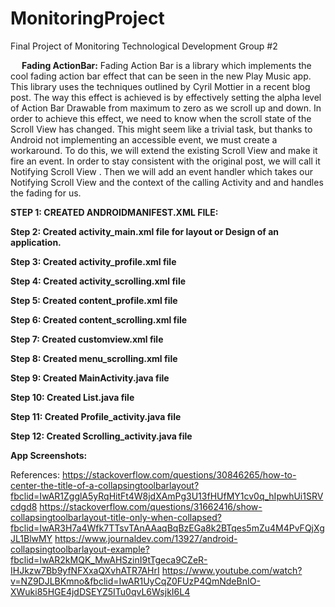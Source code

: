 # MonitoringProject
Final Project of Monitoring Technological Development
Group #2


 
**Fading ActionBar:**
Fading Action Bar is a library which implements the cool fading action bar effect that can be seen in the new Play Music app.
This library uses the techniques outlined by Cyril Mottier in a recent blog post.
The way this effect is achieved is by effectively setting the alpha level of Action Bar Drawable from maximum to zero as we scroll up and down. In order to achieve this effect, we need to know when the scroll state of the Scroll View has changed. This might seem like a trivial task, but thanks to Android not implementing an accessible event, we must create a workaround. To do this, we will extend the existing Scroll View and make it fire an event. In order to stay consistent with the original post, we will call it Notifying Scroll View . Then we will add an event handler which takes our Notifying Scroll View and the context of the calling Activity and and handles the fading for us.
 






**STEP 1: CREATED ANDROIDMANIFEST.XML FILE:**
 

**Step 2: Created activity_main.xml file for layout or Design of an application.**
 
**Step 3: Created activity_profile.xml file**
 

**Step 4: Created activity_scrolling.xml file**
 
 



**Step 5: Created content_profile.xml file**
 
 
**Step 6: Created content_scrolling.xml file**
 
**Step 7: Created customview.xml file**
 
 

**Step 8: Created menu_scrolling.xml file**

 

**Step 9: Created MainActivity.java file**
 

**Step 10: Created List.java file**

 
 
**Step 11: Created Profile_activity.java file**
 
**Step 12: Created Scrolling_activity.java file**

 
 

**App Screenshots:**
 
 

 
References:
https://stackoverflow.com/questions/30846265/how-to-center-the-title-of-a-collapsingtoolbarlayout?fbclid=IwAR1ZgglA5yRqHitFt4W8jdXAmPg3U13fHUfMY1cv0q_hIpwhUi1SRVcdgd8
https://stackoverflow.com/questions/31662416/show-collapsingtoolbarlayout-title-only-when-collapsed?fbclid=IwAR3H7a4Wfk7TTsvTAnAAaqBqBzEGa8k2BTqes5mZu4M4PvFQjXgJL1BlwMY
https://www.journaldev.com/13927/android-collapsingtoolbarlayout-example?fbclid=IwAR2kMQK_MwAHSzinI9tTgeca9CZeR-IHJkzw7Bb9yfNFXxaQXvhATR7AHrI
https://www.youtube.com/watch?v=NZ9DJLBKmno&fbclid=IwAR1UyCqZ0FUzP4QmNdeBnIO-XWuki85HGE4jdDSEYZ5ITu0qvL6WsjkI6L4

